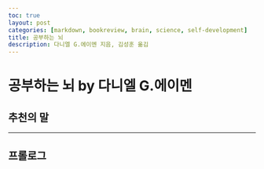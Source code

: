 ```yaml
---
toc: true
layout: post
categories: [markdown, bookreview, brain, science, self-development]
title: 공부하는 뇌
description: 다니엘 G.에이멘 지음, 김성훈 옮김
---
```


# 공부하는 뇌 by 다니엘 G.에이멘

## 추천의 말

---
## 프롤로그